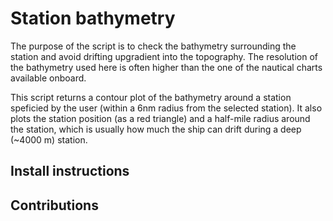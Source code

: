 # Station bathymetry
The purpose of the script is to check the bathymetry surrounding the station and avoid drifting upgradient into the topography. The resolution of the bathymetry used here is often higher than the one of the nautical charts available onboard. 

This script returns a contour plot of the bathymetry around a station speficied by the user (within a 6nm radius from the selected station). It also plots the station position (as a red triangle) and a half-mile radius around the station, which is usually how much the ship can drift during a deep (~4000 m) station.


## Install instructions 

## Contributions
